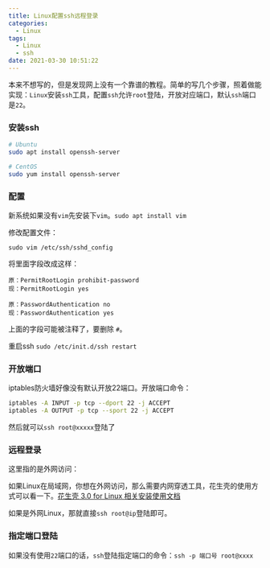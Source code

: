 ```yaml
---
title: Linux配置ssh远程登录
categories:
  - Linux
tags:
  - Linux
  - ssh
date: 2021-03-30 10:51:22
---
```


本来不想写的，但是发现网上没有一个靠谱的教程。简单的写几个步骤，照着做能实现：`Linux`安装`ssh`工具，配置`ssh`允许`root`登陆，开放对应端口，默认`ssh`端口是`22`。

### 安装ssh

```bash
# Ubuntu
sudo apt install openssh-server

# CentOS
sudo yum install openssh-server
```

### 配置

新系统如果没有`vim`先安装下`vim`。`sudo apt install vim`

修改配置文件：

```
sudo vim /etc/ssh/sshd_config
```

将里面字段改成这样：

```text
原：PermitRootLogin prohibit-password
现：PermitRootLogin yes

原：PasswordAuthentication no
现：PasswordAuthentication yes
```

上面的字段可能被注释了，要删除 `#`。

重启ssh `sudo /etc/init.d/ssh restart`

### 开放端口

iptables防火墙好像没有默认开放22端口。开放端口命令：

```bash
iptables -A INPUT -p tcp --dport 22 -j ACCEPT
iptables -A OUTPUT -p tcp --sport 22 -j ACCEPT
```



然后就可以`ssh root@xxxxx`登陆了

### 远程登录

这里指的是外网访问：

如果Linux在局域网，你想在外网访问，那么需要内网穿透工具，花生壳的使用方式可以看一下。[花生壳 3.0 for Linux 相关安装使用文档](https://service.oray.com/question/4287.html)

如果是外网Linux，那就直接`ssh root@ip`登陆即可。

### 指定端口登陆

如果没有使用`22`端口的话，`ssh`登陆指定端口的命令：`ssh -p 端口号 root@xxxx`